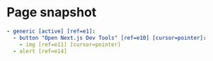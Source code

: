 # Page snapshot

```yaml
- generic [active] [ref=e1]:
  - button "Open Next.js Dev Tools" [ref=e10] [cursor=pointer]:
    - img [ref=e11] [cursor=pointer]
  - alert [ref=e14]
```